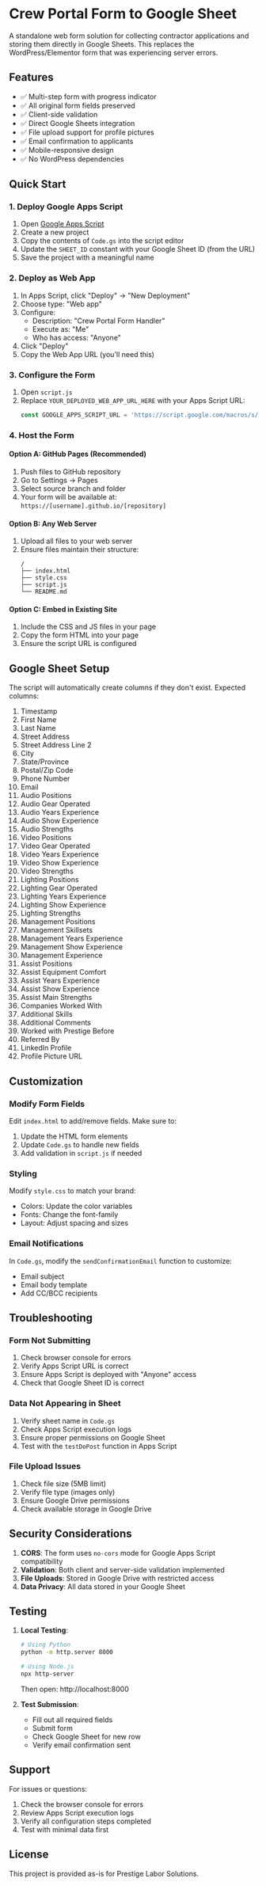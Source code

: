 # Crew Portal Form to Google Sheet

A standalone web form solution for collecting contractor applications and storing them directly in Google Sheets. This replaces the WordPress/Elementor form that was experiencing server errors.

## Features

- ✅ Multi-step form with progress indicator
- ✅ All original form fields preserved
- ✅ Client-side validation
- ✅ Direct Google Sheets integration
- ✅ File upload support for profile pictures
- ✅ Email confirmation to applicants
- ✅ Mobile-responsive design
- ✅ No WordPress dependencies

## Quick Start

### 1. Deploy Google Apps Script

1. Open [Google Apps Script](https://script.google.com)
2. Create a new project
3. Copy the contents of `Code.gs` into the script editor
4. Update the `SHEET_ID` constant with your Google Sheet ID (from the URL)
5. Save the project with a meaningful name

### 2. Deploy as Web App

1. In Apps Script, click "Deploy" → "New Deployment"
2. Choose type: "Web app"
3. Configure:
   - Description: "Crew Portal Form Handler"
   - Execute as: "Me"
   - Who has access: "Anyone"
4. Click "Deploy"
5. Copy the Web App URL (you'll need this)

### 3. Configure the Form

1. Open `script.js`
2. Replace `YOUR_DEPLOYED_WEB_APP_URL_HERE` with your Apps Script URL:
   ```javascript
   const GOOGLE_APPS_SCRIPT_URL = 'https://script.google.com/macros/s/YOUR_DEPLOYMENT_ID/exec';
   ```

### 4. Host the Form

#### Option A: GitHub Pages (Recommended)
1. Push files to GitHub repository
2. Go to Settings → Pages
3. Select source branch and folder
4. Your form will be available at: `https://[username].github.io/[repository]`

#### Option B: Any Web Server
1. Upload all files to your web server
2. Ensure files maintain their structure:
   ```
   /
   ├── index.html
   ├── style.css
   ├── script.js
   └── README.md
   ```

#### Option C: Embed in Existing Site
1. Include the CSS and JS files in your page
2. Copy the form HTML into your page
3. Ensure the script URL is configured

## Google Sheet Setup

The script will automatically create columns if they don't exist. Expected columns:

1. Timestamp
2. First Name
3. Last Name
4. Street Address
5. Street Address Line 2
6. City
7. State/Province
8. Postal/Zip Code
9. Phone Number
10. Email
11. Audio Positions
12. Audio Gear Operated
13. Audio Years Experience
14. Audio Show Experience
15. Audio Strengths
16. Video Positions
17. Video Gear Operated
18. Video Years Experience
19. Video Show Experience
20. Video Strengths
21. Lighting Positions
22. Lighting Gear Operated
23. Lighting Years Experience
24. Lighting Show Experience
25. Lighting Strengths
26. Management Positions
27. Management Skillsets
28. Management Years Experience
29. Management Show Experience
30. Management Experience
31. Assist Positions
32. Assist Equipment Comfort
33. Assist Years Experience
34. Assist Show Experience
35. Assist Main Strengths
36. Companies Worked With
37. Additional Skills
38. Additional Comments
39. Worked with Prestige Before
40. Referred By
41. LinkedIn Profile
42. Profile Picture URL

## Customization

### Modify Form Fields

Edit `index.html` to add/remove fields. Make sure to:
1. Update the HTML form elements
2. Update `Code.gs` to handle new fields
3. Add validation in `script.js` if needed

### Styling

Modify `style.css` to match your brand:
- Colors: Update the color variables
- Fonts: Change the font-family
- Layout: Adjust spacing and sizes

### Email Notifications

In `Code.gs`, modify the `sendConfirmationEmail` function to customize:
- Email subject
- Email body template
- Add CC/BCC recipients

## Troubleshooting

### Form Not Submitting

1. Check browser console for errors
2. Verify Apps Script URL is correct
3. Ensure Apps Script is deployed with "Anyone" access
4. Check that Google Sheet ID is correct

### Data Not Appearing in Sheet

1. Verify sheet name in `Code.gs`
2. Check Apps Script execution logs
3. Ensure proper permissions on Google Sheet
4. Test with the `testDoPost` function in Apps Script

### File Upload Issues

1. Check file size (5MB limit)
2. Verify file type (images only)
3. Ensure Google Drive permissions
4. Check available storage in Google Drive

## Security Considerations

1. **CORS**: The form uses `no-cors` mode for Google Apps Script compatibility
2. **Validation**: Both client and server-side validation implemented
3. **File Uploads**: Stored in Google Drive with restricted access
4. **Data Privacy**: All data stored in your Google Sheet

## Testing

1. **Local Testing**:
   ```bash
   # Using Python
   python -m http.server 8000
   
   # Using Node.js
   npx http-server
   ```
   Then open: http://localhost:8000

2. **Test Submission**:
   - Fill out all required fields
   - Submit form
   - Check Google Sheet for new row
   - Verify email confirmation sent

## Support

For issues or questions:
1. Check the browser console for errors
2. Review Apps Script execution logs
3. Verify all configuration steps completed
4. Test with minimal data first

## License

This project is provided as-is for Prestige Labor Solutions.